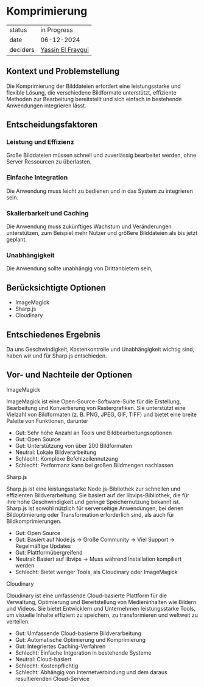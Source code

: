 # Komprimierung

|          |                                                            |
| -------- | ---------------------------------------------------------- |
| status   | in Progress                                                |
| date     | 06-12-2024                                                 |
| deciders | [Yassin El Fraygui](https://github.com/yasabi04) |
## Kontext und Problemstellung
Die Komprimierung der Bilddateien erfordert eine leistungsstarke und flexible Lösung, die verschiedene Bildformate unterstützt, effiziente Methoden zur Bearbeitung bereitstellt und sich einfach in bestehende Anwendungen integrieren lässt.
## Entscheidungsfaktoren
### Leistung und Effizienz
Große Bilddateien müssen schnell und zuverlässig bearbeitet werden, ohne Server Ressourcen zu überlasten.
### Einfache Integration
Die Anwendung muss leicht zu bedienen und in das System zu integrieren sein.
### Skalierbarkeit und Caching
Die Anwendung muss zukünftiges Wachstum und Veränderungen unterstützen, zum Beispiel mehr Nutzer und größere Bilddateien als bis jetzt geplant.
### Unabhängigkeit
Die Anwendung sollte unabhängig von Drittanbietern sein, 
## Berücksichtigte Optionen
* ImageMagick
* Sharp.js
* Cloudinary
## Entschiedenes Ergebnis
Da uns Geschwindigkeit, Kostenkontrolle und Unabhängigkeit wichtig sind, haben wir und für Sharp.js entschieden.
## Vor- und Nachteile der Optionen
ImageMagick

ImageMagick ist eine Open-Source-Software-Suite für die Erstellung, Bearbeitung und Konvertierung von Rastergrafiken. Sie unterstützt eine Vielzahl von Bildformaten (z. B. PNG, JPEG, GIF, TIFF) und bietet eine breite Palette von Funktionen, darunter 

- Gut: Sehr hohe Anzahl an Tools und Bildbearbeitungsoptionen
- Gut: Open Source
- Gut: Unterstützung von über 200 Bildformaten
- Neutral: Lokale Bildverarbeitung
- Schlecht: Komplexe Befehlzeilennutzung
- Schlecht: Performanz kann bei großen Bildmengen nachlassen

Sharp.js

Sharp.js ist eine leistungsstarke Node.js-Bibliothek zur schnellen und effizienten Bildverarbeitung. Sie basiert auf der libvips-Bibliothek, die für ihre hohe Geschwindigkeit und geringe Speichernutzung bekannt ist. Sharp.js ist sowohl nützlich für serverseitige Anwendungen, bei denen Bildoptimierung oder Transformation erforderlich sind, als auch für Bildkomprimierungen.

- Gut: Open Source
- Gut: Basiert auf Node.js -> Große Community -> Viel Support -> Regelmäßige Updates
- Gut: Plattformübergreifend
- Neutral: Basiert auf libvips -> Muss während Installation kompiliert werden
- Schlecht: Bietet wenger Tools, als Cloudinary oder ImageMagick

Cloudinary

Cloudinary ist eine umfassende Cloud-basierte Plattform für die Verwaltung, Optimierung und Bereitstellung von Medieninhalten wie Bildern und Videos. Sie bietet Entwicklern und Unternehmen leistungsstarke Tools, um visuelle Inhalte effizient zu speichern, zu transformieren und weltweit zu verteilen.

- Gut: Umfassende Cloud-basierte Bildverarbeitung
- Gut: Automatische Optimierung und Komprimierung
- Gut: Integriertes Caching-Verfahren
- Schlecht: Einfache Intgeration in bestehende Systeme
- Neutral: Cloud-basiert
- Schlecht: Kostenpflichtig
- Schlecht: Abhängig von Internetverbindung und dem daraus resultierenden Cloud-Service
